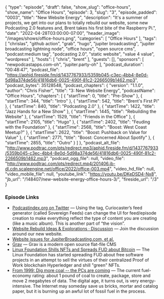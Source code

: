 {
  "type": "episode",
  "draft": false,
  "show_slug": "office-hours",
  "show_name": "Office Hours",
  "episode": 3,
  "slug": "3",
  "episode_padded": "0003",
  "title": "New Website Energy",
  "description": "It's a summer of projects, we get into our plans to totally rebuild our website, some new Podcasting 2.0 features and, Brent takes his first bite of the Raspberry Pi.",
  "date": "2022-04-28T03:00:00-07:00",
  "header_image": "/images/shows/office-hours.png",
  "categories": [
    "Office Hours"
  ],
  "tags": [
    "chrislas",
    "github action",
    "grab",
    "hugo",
    "jupiter broadcasting",
    "jupiter broadcasting lightning node",
    "office hours",
    "open source cms",
    "podcast:medium tag",
    "podcasting 2.0",
    "static website",
    "value 4 value",
    "wordpress"
  ],
  "hosts": [
    "chris",
    "brent"
  ],
  "guests": [],
  "sponsors": [
    "newpodcastapps.com-oh",
    "jupiter.party-oh"
  ],
  "podcast_duration": "00:48:47",
  "podcast_file": "https://aphid.fireside.fm/d/1437767933/5359b045-c3ec-4bb4-8e0d-5d98a374de56/41816db6-0025-490f-81c2-2266509b1462.mp3",
  "podcast_bytes": 35128548,
  "podcast_chapters": {
    "version": "1.1.0",
    "author": "Chris Fisher",
    "title": "3: New Website Energy",
    "podcastName": "Office Hours",
    "chapters": [
      {
        "startTime": 0,
        "title": "Pre-Show"
      },
      {
        "startTime": 344,
        "title": "Intro"
      },
      {
        "startTime": 542,
        "title": "Brent's First Pi"
      },
      {
        "startTime": 840,
        "title": "Podcasting 2.0"
      },
      {
        "startTime": 1422,
        "title": "Jazz Hands for a New Show"
      },
      {
        "startTime": 1445,
        "title": "Rebuilding the Website"
      },
      {
        "startTime": 1529,
        "title": "Friends in the Office"
      },
      {
        "startTime": 2105,
        "title": "Hugo"
      },
      {
        "startTime": 2402,
        "title": "Feuding with the Foundation"
      },
      {
        "startTime": 2568,
        "title": "Boost: West Coast Meetup?"
      },
      {
        "startTime": 2622,
        "title": "Boost: Pushback on Value for Value"
      },
      {
        "startTime": 2771,
        "title": "Boost: Concerned About Spotify"
      },
      {
        "startTime": 2855,
        "title": "Outro"
      }
    ]
  },
  "podcast_alt_file": "http://www.podtrac.com/pts/redirect.mp3/aphid.fireside.fm/d/1437767933/5359b045-c3ec-4bb4-8e0d-5d98a374de56/41816db6-0025-490f-81c2-2266509b1462.mp3",
  "podcast_ogg_file": null,
  "video_file": "http://www.podtrac.com/pts/redirect.mp4/201406.jb-dl.cdn.scaleengine.net/office/2022/office-003.mp4",
  "video_hd_file": null,
  "video_mobile_file": null,
  "youtube_link": "https://youtu.be/DKeDSD4-Nx8",
  "jb_url": "/148407/new-website-energy-office-hours-3/",
  "fireside_url": "/3"
}


### Episode Links

  * [Podcastindex.org on Twitter](https://twitter.com/PodcastindexOrg/status/1518208009289277440 "Podcastindex.org on Twitter") — Using the  tag, Curiocaster’s feed generator (called Sovereign Feeds) can change the UI for feed/episode creation to make everything reflect the type of content you are creating (like a music album). This is another part of “the vision”.
  * [Website Rebuild Ideas & Explorations · Discussion](https://github.com/JupiterBroadcasting/jupiterbroadcasting.com/discussions/8 "Website Rebuild Ideas & Explorations · Discussion") — Join the discussion around our new website.
  * [Website issues for JupiterBroadcasting.com, et al.](https://github.com/JupiterBroadcasting/jupiterbroadcasting.com "Website issues for JupiterBroadcasting.com, et al.")
  * [Grav](https://getgrav.org/ "Grav") — Grav is a modern open source flat-file CMS 
  * [Linux Foundation Shills NFTs and Spreads FUD about Bitcoin](https://www.youtube.com/watch?v=aOLZWVpT9Ec "Linux Foundation Shills NFTs and Spreads FUD about Bitcoin") — The Linux Foundation has started spreading FUD about free software projects in an attempt to sell the virtues of their centralized Proof of Work blockchain Hyperledger and shill "green" NFTs. 
  * [From 1999: Dig more coal -- the PCs are coming](https://www.forbes.com/forbes/1999/0531/6311070a.html?sh=5a8971122580 "From 1999: Dig more coal -- the PCs are coming") — The current fuel-economy rating: about 1 pound of coal to create, package, store and move 2 megabytes of data. The digital age, it turns out, is very energy-intensive. The Internet may someday save us bricks, mortar and catalog paper, but it is burning up an awful lot of fossil fuel in the process.


